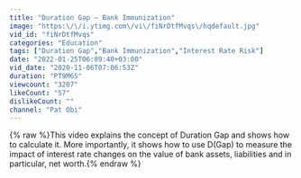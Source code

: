 ```yaml
---
title: "Duration Gap – Bank Immunization"
image: "https:\/\/i.ytimg.com\/vi\/fiNrDtfMvqs\/hqdefault.jpg"
vid_id: "fiNrDtfMvqs"
categories: "Education"
tags: ["Duration Gap","Bank Immunization","Interest Rate Risk"]
date: "2022-01-25T06:09:40+03:00"
vid_date: "2020-11-06T07:06:53Z"
duration: "PT9M6S"
viewcount: "3207"
likeCount: "57"
dislikeCount: ""
channel: "Pat Obi"
---
```

{% raw %}This video explains the concept of Duration Gap and shows how to calculate it. More importantly, it shows how to use D(Gap) to measure the impact of interest rate changes on the value of bank assets, liabilities and in particular, net worth.{% endraw %}
